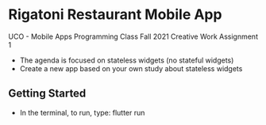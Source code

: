 # Rigatoni Restaurant Mobile App

UCO - Mobile Apps Programming Class
Fall 2021
Creative Work Assignment 1
 - The agenda is focused on stateless widgets (no stateful widgets)
 - Create a new app based on your own study about stateless widgets

## Getting Started

 - In the terminal, to run, type:
 flutter run
